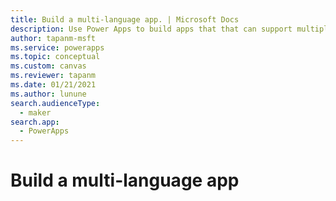 ```yaml
---
title: Build a multi-language app. | Microsoft Docs
description: Use Power Apps to build apps that that can support multiple languages.
author: tapanm-msft
ms.service: powerapps
ms.topic: conceptual
ms.custom: canvas
ms.reviewer: tapanm
ms.date: 01/21/2021
ms.author: lunune
search.audienceType: 
  - maker
search.app: 
  - PowerApps
---
```


# Build a multi-language app

